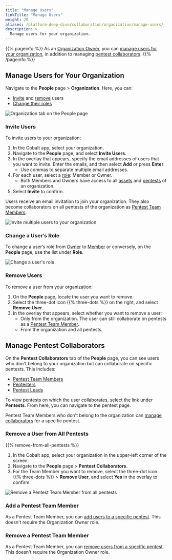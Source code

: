 ```yaml
---
title: "Manage Users"
linkTitle: "Manage Users"
weight: 20
aliases: /platform-deep-dive/collaboration/organization/manage-users/
description: >
  Manage users for your organization.
---
```


{{% pageinfo %}}
As an [Organization Owner](/getting-started/glossary/#organization-owner), you can [manage users for your organization](#manage-users-for-your-organization), in addition to managing [pentest collaborators](#manage-pentest-collaborators).
{{% /pageinfo %}}

## Manage Users for Your Organization

Navigate to the **People** page > **Organization**. Here, you can:

- [Invite](#invite-users) and [remove](#remove-users) users
- [Change their roles](#change-a-users-role)

![Organization tab on the People page](/deepdive/PeopleOrganization.png "View and manage users for your organization on the People page")

### Invite Users

To invite users to your organization:

1. In the Cobalt app, select your organization.
1. Navigate to the **People** page, and select **Invite Users**.
1. In the overlay that appears, specify the email addresses of users that you want to invite. Enter the emails, and then select **Add** or press **Enter**.
   - Use commas to separate multiple email addresses.
1. For each user, select a [role](/platform-deep-dive/collaboration/user-roles/): Member or Owner.
    - Both Members and Owners have access to all [assets](/platform-deep-dive/assets/) and [pentests](/platform-deep-dive/pentests/) of an organization.
1. Select **Invite** to confirm.

Users receive an email invitation to join your organization. They also become collaborators on all pentests of the organization as [Pentest Team Members](/getting-started/glossary/#pentest-team-member).

<!--If an email address is invalid or a user has already joined, you see an error message.-->

![Invite multiple users to your organization](/deepdive/InviteUsersOverlay.png "Overlay for inviting multiple users")

### Change a User’s Role

To change a user’s role from [Owner](/getting-started/glossary/#organization-owner) to [Member](/getting-started/glossary/#organization-member) or conversely, on the **People** page, use the list under **Role**.

![Change a user's role](/deepdive/ChangeUserRole.png "Role list on the People page")

### Remove Users

To remove a user from your organization:

1. On the **People** page, locate the user you want to remove.
1. Select the three-dot icon {{% three-dots %}} on the right, and select **Remove User**.
1. In the overlay that appears, select whether you want to remove a user:
    - Only from the organization. The user can still collaborate on pentests as a [Pentest Team Member](/getting-started/glossary/#pentest-team-member).
    - From the organization and all pentests.

## Manage Pentest Collaborators

On the **Pentest Collaborators** tab of the **People** page, you can see users who don't belong to your organization but can collaborate on specific pentests. This includes:

- [Pentest Team Members](/getting-started/glossary/#pentest-team-member)
- [Pentesters](/getting-started/glossary/#pentester)
- [Pentest Leads](/getting-started/glossary/#pentest-lead)

To view pentests on which the user collaborates, select the link under **Pentests**. From here, you can navigate to the pentest page.

Pentest Team Members who don't belong to the organization can [manage collaborators](/platform-deep-dive/collaboration/manage-collaborators/) for a specific pentest.

### Remove a User from All Pentests

{{% remove-from-all-pentests %}}

1. In the Cobalt app, select your organization in the upper-left corner of the screen.
1. Navigate to the **People** page > **Pentest Collaborators**.
1. For the Team Member you want to remove, select the three-dot icon {{% three-dots %}} > **Remove User**, and select **Yes** in the overlay to confirm.

![Remove a Pentest Team Member from all pentests](/deepdive/RemoveCollaboratorFromAllPentests.png "Add a Pentest Team Member from all pentests")

### Add a Pentest Team Member

As a Pentest Team Member, you can [add users to a specific pentest](/platform-deep-dive/collaboration/manage-collaborators/#add-a-pentest-team-member). This doesn't require the Organization Owner role.

### Remove a Pentest Team Member

As a Pentest Team Member, you can [remove users from a specific pentest](/platform-deep-dive/collaboration/manage-collaborators/#remove-a-pentest-team-member). This doesn't require the Organization Owner role.
